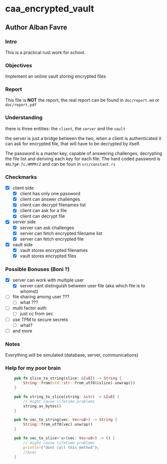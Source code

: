 # caa_encrypted_vault

## Author Alban Favre

### Intro

This is a practical rust work for school.

### Objectives

Implement an online vault storing encrypted files

### Report

This file is **NOT** the report,
the real report can be found in `doc/report.md` or `doc/report.pdf`

### Understanding

there is three entities: the `client`, the `server` and the `vault`

the server is just a bridge between the two, when a client is authenticated it can ask for encrypted file, that will have to be decrypted by itself.

The password is a master key, capable of answering challenges, decrypting the file list and deriving each key for each file. The hard coded password is `4KL7g#.7c,HMPRrZ` and can be foun in `src/constant.rs`

### Checkmarks

- [X] client side
  - [X] client has only one password
  - [X] client can answer challenges
  - [X] client can decrypt filenames list
  - [X] client can ask for a file
  - [X] client can decrypt file
- [X] server side
  - [X] server can ask challenges
  - [X] server can fetch encrypted filename list
  - [X] server can fetch encrypted file
- [X] vault side
  - [X] vault stores encrypted filenames
  - [X] vault stores encrypted files

### Possible Bonuses (Boni ?)

- [X] server can work with multiple user
  - [X] server cant distinguish between user file (aka which file is to whomst)
- [ ] file sharing among user ???
  - [ ] what ???
- [ ] multi factor auth
  - [ ] just cc from sec
- [ ] use TPM to secure secrets
  - [ ] what?
- [ ] and more

### Notes

Everything will be simulated (database, server, communications)

### Help for my poor brain

```rust
    pub fn slice_to_string(slice: &[u8]) -> String {
        String::from(std::str::from_utf8(&slice).unwrap())
    }

    pub fn string_to_slice(string: &str) -> &[u8] {
        // might cause lifetime problems
        string.as_bytes()
    }

    pub fn vec_to_string(vec: Vec<u8>) -> String {
        String::from_utf8(vec).unwrap()
    }

    pub fn vec_to_slice<'a>(vec: Vec<u8>) -> () {
        // might cause lifetime problems
        println!("dont call this method");
        //&vec
    }
```